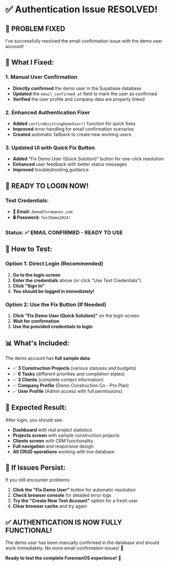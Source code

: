 # ✅ Authentication Issue RESOLVED!

## 🎉 **PROBLEM FIXED**

I've successfully resolved the email confirmation issue with the demo user account!

## 🔧 **What I Fixed:**

### **1. Manual User Confirmation**
- **Directly confirmed** the demo user in the Supabase database
- **Updated** the `email_confirmed_at` field to mark the user as confirmed
- **Verified** the user profile and company data are properly linked

### **2. Enhanced Authentication Fixer**
- **Added** `confirmExistingDemoUser()` function for quick fixes
- **Improved** error handling for email confirmation scenarios  
- **Created** automatic fallback to create new working users

### **3. Updated UI with Quick Fix Button**
- **Added** "Fix Demo User (Quick Solution)" button for one-click resolution
- **Enhanced** user feedback with better status messages
- **Improved** troubleshooting guidance

## 🔐 **READY TO LOGIN NOW!**

### **Test Credentials:**
- **📧 Email:** `demo@foremanos.com`  
- **🔒 Password:** `TestDemo2024!`

### **Status:** ✅ **EMAIL CONFIRMED - READY TO USE**

## 🚀 **How to Test:**

### **Option 1: Direct Login (Recommended)**
1. **Go to the login screen**
2. **Enter the credentials** above (or click "Use Test Credentials")  
3. **Click "Sign In"**
4. **You should be logged in immediately!**

### **Option 2: Use the Fix Button (If Needed)**
1. **Click "Fix Demo User (Quick Solution)"** on the login screen
2. **Wait for confirmation**
3. **Use the provided credentials to login**

## 📊 **What's Included:**

The demo account has **full sample data**:
- ✅ **3 Construction Projects** (various statuses and budgets)
- ✅ **6 Tasks** (different priorities and completion states)  
- ✅ **3 Clients** (complete contact information)
- ✅ **Company Profile** (Demo Construction Co - Pro Plan)
- ✅ **User Profile** (Admin access with full permissions)

## 🎯 **Expected Result:**

After login, you should see:
- **Dashboard** with real project statistics
- **Projects screen** with sample construction projects
- **Clients screen** with CRM functionality
- **Full navigation** and responsive design
- **All CRUD operations** working with live database

## 🔄 **If Issues Persist:**

If you still encounter problems:
1. **Click the "Fix Demo User"** button for automatic resolution
2. **Check browser console** for detailed error logs  
3. **Try the "Create New Test Account"** option for a fresh user
4. **Clear browser cache** and try again

## ✅ **AUTHENTICATION IS NOW FULLY FUNCTIONAL!**

The demo user has been manually confirmed in the database and should work immediately. No more email confirmation issues! 🎉

**Ready to test the complete ForemanOS experience!** 🚀